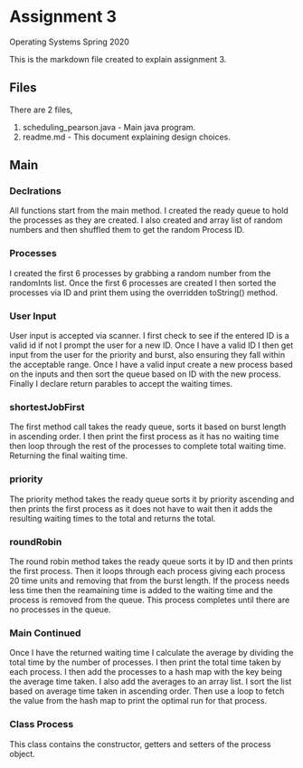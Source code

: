 # Assignment 3

Operating Systems
Spring 2020

This is the markdown file created to explain assignment 3.

## Files

There are 2 files,

1. scheduling_pearson.java - Main java program.
2. readme.md - This document explaining design choices.

## Main

### Declrations

All functions start from the main method. I created the ready queue to hold the processes as they are created. I also created and array list of random numbers and then shuffled them to get the random Process ID.

### Processes

I created the first 6 processes by grabbing a random number from the randomInts list. Once the first 6 processes are created
I then sorted the processes via ID and print them using the overridden toString() method.

### User Input

User input is accepted via scanner. I first check to see if the entered ID is a valid id if not I prompt the user for a new ID. Once I have a valid ID I then get input from the user for the priority and burst, also ensuring they fall within the acceptable range. Once I have a valid input create a new process based on the inputs and then sort the queue based on ID with the new process. Finally I declare return parables to accept the waiting times.

### shortestJobFirst

The first method call takes the ready queue, sorts it based on burst length in ascending order. I then print the first process as it has no waiting time then loop through the rest of the processes to complete total waiting time. Returning the final waiting time.

### priority

The priority method takes the ready queue sorts it by priority ascending and then prints the first process as it does not have to wait then it adds the resulting waiting times to the total and returns the total.

### roundRobin

The round robin method takes the ready queue sorts it by ID and then prints the first process. Then it loops through each process giving each process 20 time units and removing that from the burst length. If the process needs less time then the reamaining time is added to the waiting time and the process is removed from the queue. This process completes until there are no processes in the queue.

### Main Continued

Once I have the returned waiting time I calculate the average by dividing the total time by the number of processes. I then print the total time taken by each process. I then add the processes to a hash map with the key being the average time taken. I also add the averages to an array list. I sort the list based on average time taken in ascending order. Then use a loop to fetch the value from the hash map to print the optimal run for that process.

### Class Process

This class contains the constructor, getters and setters of the process object.
